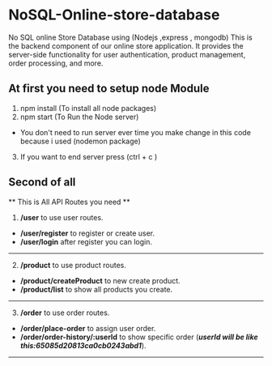 # NoSQL-Online-store-database

No SQL online Store Database using (Nodejs ,express , mongodb)
This is the backend component of our online store application. It provides the server-side functionality for user authentication, product management, order processing, and more.

## At first you need to setup node Module

1. npm install (To install all node packages)
2. npm start (To Run the Node server)

- You don't need to run server ever time you make change in this code because i used (nodemon package)

3. If you want to end server press (ctrl + c )

## Second of all

** This is All API Routes you need **

1. **/user** to use user routes.

- **/user/register** to register or create user.
- **/user/login** after register you can login.

---

2. **/product** to use product routes.

- **/product/createProduct** to new create product.
- **/product/list** to show all products you create.

---

3. **/order** to use order routes.

- **/order/place-order** to assign user order.
- **/order/order-history/:userId** to show specific order (**_userId will be like this:65085d20813ca0cb0243abd1_**).

---
